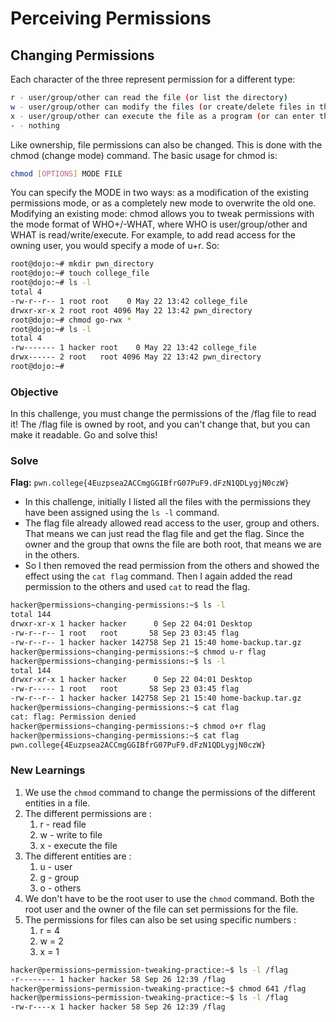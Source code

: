 # Perceiving Permissions

## Changing Permissions
Each character of the three represent permission for a different type:

```bash
r - user/group/other can read the file (or list the directory)
w - user/group/other can modify the files (or create/delete files in the directory)
x - user/group/other can execute the file as a program (or can enter the directory, e.g., using `cd`)
- - nothing 
```

Like ownership, file permissions can also be changed. This is done with the chmod (change mode) command. The basic usage for chmod is:

```bash
chmod [OPTIONS] MODE FILE
```

You can specify the MODE in two ways: as a modification of the existing permissions mode, or as a completely new mode to overwrite the old one. Modifying an existing mode: chmod allows you to tweak permissions with the mode format of WHO+/-WHAT, where WHO is user/group/other and WHAT is read/write/execute. For example, to add read access for the owning user, you would specify a mode of u+r. So:

```bash
root@dojo:~# mkdir pwn_directory
root@dojo:~# touch college_file
root@dojo:~# ls -l
total 4
-rw-r--r-- 1 root root    0 May 22 13:42 college_file
drwxr-xr-x 2 root root 4096 May 22 13:42 pwn_directory
root@dojo:~# chmod go-rwx *
root@dojo:~# ls -l
total 4
-rw------- 1 hacker root    0 May 22 13:42 college_file
drwx------ 2 root   root 4096 May 22 13:42 pwn_directory
root@dojo:~#
```

### Objective 
In this challenge, you must change the permissions of the /flag file to read it! The /flag file is owned by root, and you can't change that, but you can make it readable. Go and solve this!

### Solve
**Flag:** `pwn.college{4Euzpsea2ACCmgGGIBfrG07PuF9.dFzN1QDLygjN0czW}`

- In this challenge, initially I listed all the files with the permissions they have been assigned using the `ls -l` command.
- The flag file already allowed read access to the user, group and others. That means we can just read the flag file and get the flag. Since the owner and the group that owns the file are both root, that means we are in the others.
- So I then removed the read permission from the others and showed the effect using the `cat flag` command. Then I again added the read permission to the others and used `cat` to read the flag.

```bash
hacker@permissions~changing-permissions:~$ ls -l
total 144
drwxr-xr-x 1 hacker hacker      0 Sep 22 04:01 Desktop
-rw-r--r-- 1 root   root       58 Sep 23 03:45 flag
-rw-r--r-- 1 hacker hacker 142758 Sep 21 15:40 home-backup.tar.gz
hacker@permissions~changing-permissions:~$ chmod u-r flag
hacker@permissions~changing-permissions:~$ ls -l
total 144
drwxr-xr-x 1 hacker hacker      0 Sep 22 04:01 Desktop
-rw-r----- 1 root   root       58 Sep 23 03:45 flag
-rw-r--r-- 1 hacker hacker 142758 Sep 21 15:40 home-backup.tar.gz
hacker@permissions~changing-permissions:~$ cat flag
cat: flag: Permission denied
hacker@permissions~changing-permissions:~$ chmod o+r flag
hacker@permissions~changing-permissions:~$ cat flag
pwn.college{4Euzpsea2ACCmgGGIBfrG07PuF9.dFzN1QDLygjN0czW}
```

### New Learnings
1. We use the `chmod` command to change the permissions of the different entities in a file. 
2. The different permissions are :
   1. r - read file
   2. w - write to file
   3. x - execute the file
3. The different entities are :
   1. u - user
   2. g - group
   3. o - others
4. We don't have to be the root user to use the `chmod` command. Both the root user and the owner of the file can set permissions for the file.
5. The permissions for files can also be set using specific numbers :
   1. r = 4
   2. w = 2
   3. x = 1

```bash
hacker@permissions~permission-tweaking-practice:~$ ls -l /flag
-r-------- 1 hacker hacker 58 Sep 26 12:39 /flag
hacker@permissions~permission-tweaking-practice:~$ chmod 641 /flag
hacker@permissions~permission-tweaking-practice:~$ ls -l /flag
-rw-r----x 1 hacker hacker 58 Sep 26 12:39 /flag
```